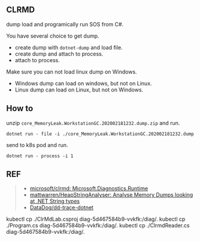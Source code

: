 ## CLRMD

dump load and programically run SOS from C#.

You have several choice to get dump.

* create dump with `dotnet-dump` and load file.
* create dump and attach to process.
* attach to process.

Make sure you can not load linux dump on Windows.

* Windows dump can load on windows, but not on Linux.
* Linux dump can load on Linux, but not on Windows.

## How to

unzip `core_MemoryLeak.WorkstationGC.202002181232.dump.zip` and run.

```shell
dotnet run - file -i ./core_MemoryLeak.WorkstationGC.202002181232.dump
```

send to k8s pod and run.

```shell
dotnet run - process -i 1
```


## REF

> * [microsoft/clrmd: Microsoft\.Diagnostics\.Runtime](https://github.com/microsoft/clrmd)
> * [mattwarren/HeapStringAnalyser: Analyse Memory Dumps looking at \.NET String types](https://github.com/mattwarren/HeapStringAnalyser)
> * [DataDog/dd-trace-dotnet](https://github.com/DataDog/dd-trace-dotnet/blob/e481fc79c5742f9870b216ab6f40c81345ca95f6/src/Datadog.Trace.ClrProfiler.Native/clr_helpers.cpp)


kubectl cp ./ClrMdLab.csproj diag-5d467584b9-vvkfk:/diag/.
kubectl cp ./Program.cs diag-5d467584b9-vvkfk:/diag/.
kubectl cp ./ClrmdReader.cs diag-5d467584b9-vvkfk:/diag/.
